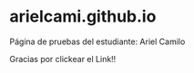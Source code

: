 # arielcami.github.io
Página de pruebas del estudiante: Ariel Camilo

Gracias por clickear el Link!!
